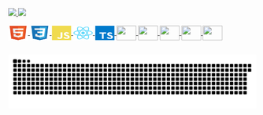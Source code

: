 <div align="left">
  <a href="https://github.com/tonnon">
  <img height="200em" src="https://github-readme-stats.vercel.app/api?username=tonnon&show_icons=true&theme=material-palenight&include_all_commits=true&count_private=true"/>
  <img height="200em" src="https://github-readme-stats.vercel.app/api/top-langs/?username=tonnon&layout=compact&langs_count=7&theme=material-palenight"/>
</div>
<div style="display: inline_block"><br>
  <img align="center" height="30" width="40" src="https://raw.githubusercontent.com/devicons/devicon/master/icons/html5/html5-original.svg">
  <img align="center" height="30" width="40" src="https://raw.githubusercontent.com/devicons/devicon/master/icons/css3/css3-original.svg">
  <img align="center"  height="30" width="40" src="https://raw.githubusercontent.com/devicons/devicon/master/icons/javascript/javascript-plain.svg">
  <img align="center"  height="30" width="40" src="https://raw.githubusercontent.com/devicons/devicon/master/icons/react/react-original.svg">
  <img align="center" height="30" width="40" src="https://raw.githubusercontent.com/devicons/devicon/master/icons/typescript/typescript-plain.svg">
  <img align="center" height="30" width="40" src="https://cdn.jsdelivr.net/gh/devicons/devicon/icons/vuejs/vuejs-original.svg">
  <img align="center" height="30" width="40" src="https://cdn.jsdelivr.net/gh/devicons/devicon/icons/bootstrap/bootstrap-original.svg">
  <img align="center" height="30" width="40" src="https://cdn.jsdelivr.net/gh/devicons/devicon/icons/electron/electron-original.svg">
  <img align="center" height="30" width="40" src="https://cdn.jsdelivr.net/gh/devicons/devicon/icons/github/github-original.svg">
  <img align="center" height="30" width="40" src="https://cdn.jsdelivr.net/gh/devicons/devicon/icons/heroku/heroku-original.svg">
  
</div>
  
  
  ##
 
 
  ![Snake animation](https://github.com/tonnon/tonnon/blob/output/github-contribution-grid-snake.svg)
 
</div>
